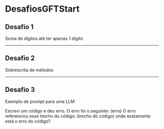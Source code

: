 # DesafiosGFTStart

## Desafio 1
Soma de dígitos até ter apenas 1 dígito

---

## Desafio 2
Sobrescrita de métodos

---

## Desafio 3
Exemplo de prompt para uma LLM:

Escrevi um código e deu erro.
O erro foi o seguinte:
(erro)
O erro referenciou esse trecho do código:
(trecho do código)
onde exatamente está o erro do código?
